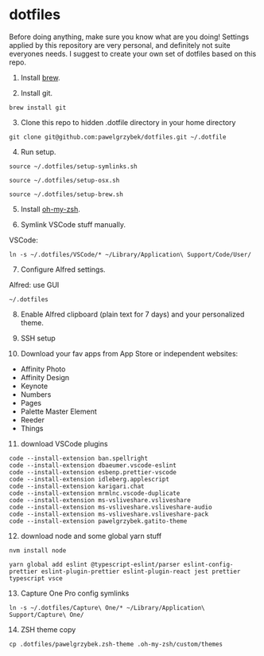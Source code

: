 # dotfiles

Before doing anything, make sure you know what are you doing! Settings applied by this repository are very personal, and definitely not suite everyones needs. I suggest to create your own set of dotfiles based on this repo.

1. Install [brew](https://brew.sh/).

2. Install git.

```
brew install git
```

3. Clone this repo to hidden .dotfile directory in your home directory

```
git clone git@github.com:pawelgrzybek/dotfiles.git ~/.dotfile
```

4. Run setup.

```
source ~/.dotfiles/setup-symlinks.sh
```

```
source ~/.dotfiles/setup-osx.sh
```

```
source ~/.dotfiles/setup-brew.sh
```

5. Install [oh-my-zsh](https://github.com/robbyrussell/oh-my-zsh).

6. Symlink VSCode stuff manually.

VSCode:

```
ln -s ~/.dotfiles/VSCode/* ~/Library/Application\ Support/Code/User/
```

7. Configure Alfred settings.

Alfred: use GUI

```
~/.dotfiles
```

8. Enable Alfred clipboard (plain text for 7 days) and your personalized theme.

9. SSH setup

10. Download your fav apps from App Store or independent websites:

- Affinity Photo
- Affinity Design
- Keynote
- Numbers
- Pages
- Palette Master Element
- Reeder
- Things

11. download VSCode plugins

```
code --install-extension ban.spellright
code --install-extension dbaeumer.vscode-eslint
code --install-extension esbenp.prettier-vscode
code --install-extension idleberg.applescript
code --install-extension karigari.chat
code --install-extension mrmlnc.vscode-duplicate
code --install-extension ms-vsliveshare.vsliveshare
code --install-extension ms-vsliveshare.vsliveshare-audio
code --install-extension ms-vsliveshare.vsliveshare-pack
code --install-extension pawelgrzybek.gatito-theme
```

12. download node and some global yarn stuff

```
nvm install node
```

```
yarn global add eslint @typescript-eslint/parser eslint-config-prettier eslint-plugin-prettier eslint-plugin-react jest prettier typescript vsce
```

13. Capture One Pro config symlinks

```
ln -s ~/.dotfiles/Capture\ One/* ~/Library/Application\ Support/Capture\ One/
```

14. ZSH theme copy

```
cp .dotfiles/pawelgrzybek.zsh-theme .oh-my-zsh/custom/themes
```
